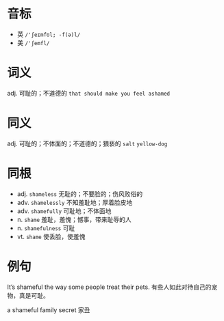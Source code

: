 # 音标

- 英 `/'ʃeɪmfʊl; -f(ə)l/`
- 美 `/'ʃemfl/`

# 词义

adj. 可耻的；不道德的
`that should make you feel ashamed`

# 同义

adj. 可耻的；不体面的；不道德的；猥亵的
`salt` `yellow-dog`

# 同根

- adj. `shameless` 无耻的；不要脸的；伤风败俗的
- adv. `shamelessly` 不知羞耻地；厚着脸皮地
- adv. `shamefully` 可耻地；不体面地
- n. `shame` 羞耻，羞愧；憾事，带来耻辱的人
- n. `shamefulness` 可耻
- vt. `shame` 使丢脸，使羞愧

# 例句

It’s shameful the way some people treat their pets.
有些人如此对待自己的宠物，真是可耻。

a shameful family secret
家丑


